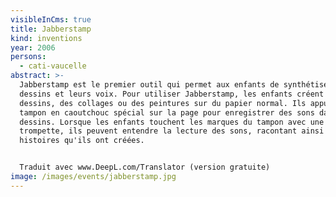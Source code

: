 ```yaml
---
visibleInCms: true
title: Jabberstamp
kind: inventions
year: 2006
persons:
  - cati-vaucelle
abstract: >-
  Jabberstamp est le premier outil qui permet aux enfants de synthétiser leurs
  dessins et leurs voix. Pour utiliser Jabberstamp, les enfants créent des
  dessins, des collages ou des peintures sur du papier normal. Ils appuient un
  tampon en caoutchouc spécial sur la page pour enregistrer des sons dans leurs
  dessins. Lorsque les enfants touchent les marques du tampon avec une petite
  trompette, ils peuvent entendre la lecture des sons, racontant ainsi les
  histoires qu'ils ont créées.


  Traduit avec www.DeepL.com/Translator (version gratuite)
image: /images/events/jabberstamp.jpg
---
```


